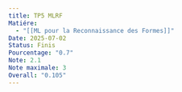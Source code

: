 ```yaml
---
title: TP5 MLRF
Matiére:
  - "[[ML pour la Reconnaissance des Formes]]"
Date: 2025-07-02
Status: Finis
Pourcentage: "0.7"
Note: 2.1
Note maximale: 3
Overall: "0.105"
---
```

